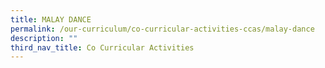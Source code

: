 ```yaml
---
title: MALAY DANCE
permalink: /our-curriculum/co-curricular-activities-ccas/malay-dance
description: ""
third_nav_title: Co Curricular Activities
---
```

